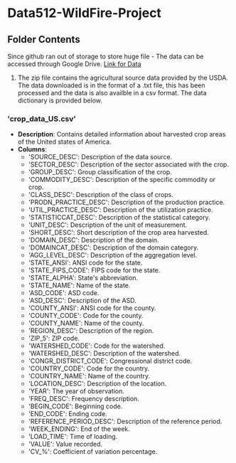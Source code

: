# Data512-WildFire-Project
## Folder Contents

Since github ran out of storage to store huge file - The data can be accessed through Google Drive. [Link for Data](https://drive.google.com/file/d/17qdI95P_r9c6pIw4uZchyLhCDTkufMeF/view?usp=drive_link)

1. The zip file contains the agricultural source data provided by the USDA. The data downloaded is in the format of a .txt file, this has been processed and the data is also availble in a csv format. The data dictionary is provided below.

### 'crop_data_US.csv'

- **Description**: Contains detailed information about harvested crop areas of the United states of America.
- **Columns**:
  - 'SOURCE_DESC': Description of the data source.
  - 'SECTOR_DESC': Description of the sector associated with the crop.
  - 'GROUP_DESC': Group classification of the crop.
  - 'COMMODITY_DESC': Description of the specific commodity or crop.
  - 'CLASS_DESC': Description of the class of crops.
  - 'PRODN_PRACTICE_DESC': Description of the production practice.
  - 'UTIL_PRACTICE_DESC': Description of the utilization practice.
  - 'STATISTICCAT_DESC': Description of the statistical category.
  - 'UNIT_DESC': Description of the unit of measurement.
  - 'SHORT_DESC': Short description of the crop area harvested.
  - 'DOMAIN_DESC': Description of the domain.
  - 'DOMAINCAT_DESC': Description of the domain category.
  - 'AGG_LEVEL_DESC': Description of the aggregation level.
  - 'STATE_ANSI': ANSI code for the state.
  - 'STATE_FIPS_CODE': FIPS code for the state.
  - 'STATE_ALPHA': State's abbreviation.
  - 'STATE_NAME': Name of the state.
  - 'ASD_CODE': ASD code.
  - 'ASD_DESC': Description of the ASD.
  - 'COUNTY_ANSI': ANSI code for the county.
  - 'COUNTY_CODE': Code for the county.
  - 'COUNTY_NAME': Name of the county.
  - 'REGION_DESC': Description of the region.
  - 'ZIP_5': ZIP code.
  - 'WATERSHED_CODE': Code for the watershed.
  - 'WATERSHED_DESC': Description of the watershed.
  - 'CONGR_DISTRICT_CODE': Congressional district code.
  - 'COUNTRY_CODE': Code for the country.
  - 'COUNTRY_NAME': Name of the country.
  - 'LOCATION_DESC': Description of the location.
  - 'YEAR': The year of observation.
  - 'FREQ_DESC': Frequency description.
  - 'BEGIN_CODE': Beginning code.
  - 'END_CODE': Ending code.
  - 'REFERENCE_PERIOD_DESC': Description of the reference period.
  - 'WEEK_ENDING': End of the week.
  - 'LOAD_TIME': Time of loading.
  - 'VALUE': Value recorded.
  - 'CV_%': Coefficient of variation percentage.
